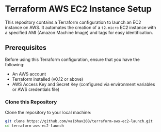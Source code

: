 # Terraform AWS EC2 Instance Setup

This repository contains a Terraform configuration to launch an EC2 instance on AWS. It automates the creation of a `t2.micro` EC2 instance with a specified AMI (Amazon Machine Image) and tags for easy identification.

## Prerequisites

Before using this Terraform configuration, ensure that you have the following:

- An AWS account
- Terraform installed (v0.12 or above)
- AWS Access Key and Secret Key (configured via environment variables or AWS credentials file)

 ### Clone this Repository

Clone the repository to your local machine:

```bash
git clone https://github.com/vaibhav208/terraform-aws-ec2-launch.git
cd terraform-aws-ec2-launch

